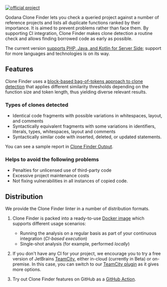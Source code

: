 [//]: # (title: About Qodana Clone Finder)

[![official project](https://jb.gg/badges/official-flat-square.svg)](https://confluence.jetbrains.com/display/ALL/JetBrains+on+GitHub)

Qodana Clone Finder lets you check a queried project against a number of reference projects and lists all duplicate functions ranked by their importance. It is aimed to prevent problems rather than face them. By supporting CI integration, Clone Finder makes clone detection a routine check and allows finding borrowed code as early as possible.

The current version [supports PHP, Java, and Kotlin for Server Side](supported-technologies.md); support for more languages and technologies is on its way.

## Features

Clone Finder uses a [block-based bag-of-tokens approach to clone detection](https://arxiv.org/pdf/2002.05204.pdf) that applies different similarity thresholds depending on the function size and token length, thus yielding diverse relevant results.

### Types of clones detected
* Identical code fragments with possible variations in whitespaces, layout, and comments
* Syntactically equivalent fragments with some variations in identifiers, literals, types, whitespaces, layout and comments
* Syntactically similar code with inserted, deleted, or updated statements.

You can see a sample report in [Clone Finder Output](clone-finder-output.md).

### Helps to avoid the following problems

[//]: # "sync with the blog post!"

* Penalties for unlicensed use of third-party code
* Excessive project maintenance costs
* Not fixing vulnerabilities in all instances of copied code.

## Distribution

We provide the Clone Finder linter in a number of distribution formats.

1. Clone Finder is packed into a ready-to-use [Docker image](clone-finder-docker-readme.md) which supports different usage scenarios:
    - Running the analysis on a regular basis as part of your continuous integration (*CI-based execution*)
    - Single-shot analysis (for example, performed *locally*)

2. If you don't have any CI for your project, we encourage you to try a free version of JetBrains [TeamCity](https://www.jetbrains.com/teamcity/), either in-cloud (currently in Beta) or on-premise. In this case, you can switch to our [TeamCity plugin](clone-finder-teamcity-plugin.md) as it gives more options.

3. Try out Clone Finder features on GitHub as a [GitHub Action](clone-finder-github-action.md).










